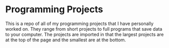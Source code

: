 # Programming Projects
This is a repo of all of my programming projects that I have personally worked on. They range from short projects to full programs that save data to your computer.
The projects are imported in that the largest projects are at the top of the page and the smallest are at the bottom.
